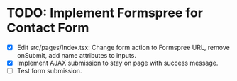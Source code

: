 # TODO: Implement Formspree for Contact Form

- [x] Edit src/pages/Index.tsx: Change form action to Formspree URL, remove onSubmit, add name attributes to inputs.
- [x] Implement AJAX submission to stay on page with success message.
- [ ] Test form submission.
